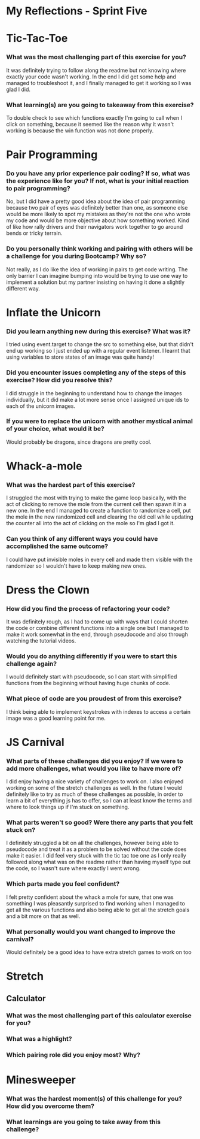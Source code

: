 # My Reflections - Sprint Five 


# Tic-Tac-Toe

### What was the most challenging part of this exercise for you?
It was definitely trying to follow along the readme but not knowing where exactly your code wasn't working. In the end I did get some help and managed to troubleshoot it, and I finally managed to get it
working so I was glad I did. 


### What learning(s) are you going to takeaway from this exercise?
To double check to see which functions exactly I'm going to call when I click on something, because it seemed like the reason why it wasn't working is because the win function was not done properly.


# Pair Programming

### Do you have any prior experience pair coding? If so, what was the experience like for you? If not, what is your initial reaction to pair programming?
No, but I did have a pretty good idea about the idea of pair programming because two pair of eyes was definitely better than one, as someone else would be more likely to spot my mistakes as they're
not the one who wrote my code and would be more objective about how something worked. Kind of like how rally drivers and their navigators work together to go around bends or tricky terrain.



### Do you personally think working and pairing with others will be a challenge for you during Bootcamp? Why so?
Not really, as I do like the idea of working in pairs to get code writing. The only barrier I can imagine bumping into would be trying to use one way to implement a solution but my partner insisting 
on having it done a slightly different way.



# Inflate the Unicorn

### Did you learn anything new during this exercise? What was it?
I tried using event.target to change the src to something else, but that didn't end up working so I just ended up with a regular event listener. I learnt that using variables to store states of an image
was quite handy!

### Did you encounter issues completing any of the steps of this exercise? How did you resolve this?
I did struggle in the beginning to understand how to change the images individually, but it did make a lot more sense once I assigned unique ids to each of the unicorn images.



### If you were to replace the unicorn with another mystical animal of your choice, what would it be?
Would probably be dragons, since dragons are pretty cool. 



# Whack-a-mole

### What was the hardest part of this exercise?
I struggled the most with trying to make the game loop basically, with the act of clicking to remove the mole from the current cell then spawn it in a new one. In the end I managed to create a function to randomize
a cell, put the mole in the new randomized cell and clearing the old cell while updating the counter all into the act of clicking on the mole so I'm glad I got it.



### Can you think of any different ways you could have accomplished the same outcome?
I could have put invisible moles in every cell and made them visible with the randomizer so I wouldn't have to keep making new ones.



# Dress the Clown

### How did you find the process of refactoring your code?
It was definitely rough, as I had to come up with ways that I could shorten the code or combine different functions into a single one but I managed to make it work somewhat in the end, through pseudocode and also
through watching the tutorial videos.



### Would you do anything differently if you were to start this challenge again?
I would definitely start with pseudocode, so I can start with simplified functions from the beginning without having huge chunks of code.



### What piece of code are you proudest of from this exercise?
I think being able to implement keystrokes with indexes to access a certain image was a good learning point for me.



# JS Carnival

### What parts of these challenges did you enjoy? If we were to add more challenges, what would you like to have more of?
I did enjoy having a nice variety of challenges to work on. I also enjoyed working on some of the stretch challenges as well. In the future I would definitely like to try as much of these challenges as possible,
in order to learn a bit of everything js has to offer, so I can at least know the terms and where to look things up if I'm stuck on something.



### What parts weren't so good? Were there any parts that you felt stuck on?
I definitely struggled a bit on all the challenges, however being able to pseudocode and treat it as a problem to be solved without the code does make it easier. I did feel very stuck with the tic tac toe one
as I only really followed along what was on the readme rather than having myself type out the code, so I wasn't sure where exactly I went wrong. 



### Which parts made you feel confident?
I felt pretty confident about the whack a mole for sure, that one was something I was pleasantly surprised to find working when I managed to get all the various functions and also being able to get all the stretch
goals and a bit more on that as well.



### What personally would you want changed to improve the carnival?
Would definitely be a good idea to have extra stretch games to work on too

# Stretch


## Calculator

### What was the most challenging part of this calculator exercise for you?



### What was a highlight?



### Which pairing role did you enjoy most? Why?



# Minesweeper

### What was the hardest moment(s) of this challenge for you? How did you overcome them?



### What learnings are you going to take away from this challenge?


